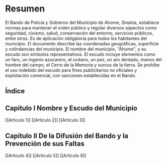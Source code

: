 # Resumen
El Bando de Policía y Gobierno del Municipio de Ahome, Sinaloa, establece normas para mantener el orden público y regular diversos aspectos como seguridad, civismo, salud, conservación del entorno, servicios públicos, entre otros. 
Es de aplicación obligatoria para todos los habitantes del municipio. El documento describe las coordenadas geográficas, superficie y colindancias del municipio. 
El nombre del municipio, "Ahome", y su escudo son símbolos representativos. 
El escudo incluye elementos como un faro, un ingenio azucarero, el océano, un pez, un aro dentado, manos del hombre del campo, el Cerro de la Memoria y surcos de la tierra.
Se prohíbe el uso indebido del escudo para fines publicitarios no oficiales y explotación comercial, con sanciones establecidas en el Bando.

## Índice

## Capitulo I Nombre y Escudo del Municipio

[[Articulo 1]]
[[Articulo 2]]
[[Articulo 3]]

## Capitulo II De la Difusión del Bando y la Prevención de sus Faltas

[[Articulo 4]]
[[Articulo 5]]
[[Artículo 6]]